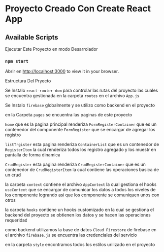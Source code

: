 # Proyecto Creado Con  Create React App


## Available Scripts

Ejecutar Este Proyecto en modo Desarrolador
### `npm start`

Abrir en  [http://localhost:3000](http://localhost:3000) to view it in your browser.

Estructura Del Pryecto

Se Instalo `react-router-dom` para controlar las rutas del proyecto las cuales se encuentra gestionada 
en la carpeta `routes` en el archivo `App.js`

Se Instalo `firebase` globalmente y se utilizo como backend en el proyecto

en la Carpeta `pages` se encuentra las paginas de este proyecto

`home` que es la pagina principal renderiza `FormRegisterContainer` que es un contenedor del componente `FormRegister`
que se encargar de agregar los registro

`listTrgister` esta pagina renderiza `ContainerList` que es un contenedor de `RegisterItem` la cual renderiza todos los registro agregado y los muestr en pantalla de forma dinamica 

`CrudRegister` esta pagina renderiza `CrudRegisterContainer` que es un contenedor de `CrudRegisterItem` la cual contiene las operaciones basica de un crud

la carpeta `context` contiene el archivo `AppContext` la cual gestiona el  hooks `useContext` que se encargar de comunicar los datos a todos los niveles de los componente logrando asi que los componente se comuniquen unos con otros

la carpeta `hooks` contiene un hooks customizado en la cual se gestiona el backend del proyecto se obtienen los datos y se hacen las operaciones requeridad 

como backend utilizamos la base de datos `Cloud Firestore` de firebase en el archivo `firebase.js` se encuentra las credenciales del servicio

en la carpeta `style` encontramos todos los estilos urilizado en el proyecto 
